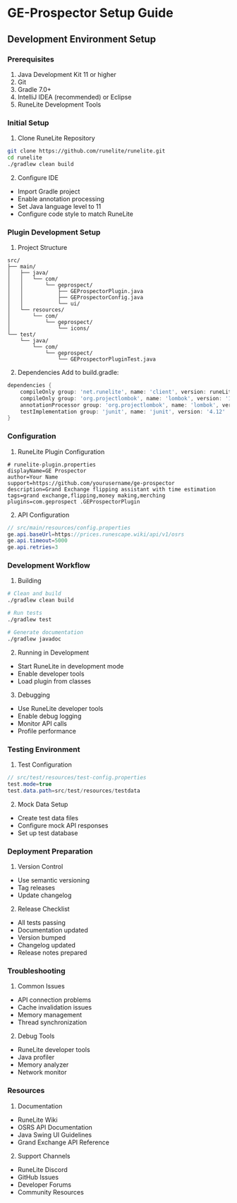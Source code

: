 # GE-Prospector Setup Guide

## Development Environment Setup

### Prerequisites
1. Java Development Kit 11 or higher
2. Git
3. Gradle 7.0+
4. IntelliJ IDEA (recommended) or Eclipse
5. RuneLite Development Tools

### Initial Setup

1. Clone RuneLite Repository
```bash
git clone https://github.com/runelite/runelite.git
cd runelite
./gradlew clean build
```

2. Configure IDE
- Import Gradle project
- Enable annotation processing
- Set Java language level to 11
- Configure code style to match RuneLite

### Plugin Development Setup

1. Project Structure
```plaintext
src/
├── main/
│   ├── java/
│   │   └── com/
│   │       └── geprospect/
│   │           ├── GEProspectorPlugin.java
│   │           ├── GEProspectorConfig.java
│   │           └── ui/
│   └── resources/
│       └── com/
│           └── geprospect/
│               └── icons/
└── test/
    └── java/
        └── com/
            └── geprospect/
                └── GEProspectorPluginTest.java
```

2. Dependencies
Add to build.gradle:
```gradle
dependencies {
    compileOnly group: 'net.runelite', name: 'client', version: runeLiteVersion
    compileOnly group: 'org.projectlombok', name: 'lombok', version: '1.18.20'
    annotationProcessor group: 'org.projectlombok', name: 'lombok', version: '1.18.20'
    testImplementation group: 'junit', name: 'junit', version: '4.12'
}
```

### Configuration

1. RuneLite Plugin Configuration
```properties
# runelite-plugin.properties
displayName=GE Prospector
author=Your Name
support=https://github.com/yourusername/ge-prospector
description=Grand Exchange flipping assistant with time estimation
tags=grand exchange,flipping,money making,merching
plugins=com.geprospect .GEProspectorPlugin
```

2. API Configuration
```java
// src/main/resources/config.properties
ge.api.baseUrl=https://prices.runescape.wiki/api/v1/osrs
ge.api.timeout=5000
ge.api.retries=3
```

### Development Workflow

1. Building
```bash
# Clean and build
./gradlew clean build

# Run tests
./gradlew test

# Generate documentation
./gradlew javadoc
```

2. Running in Development
- Start RuneLite in development mode
- Enable developer tools
- Load plugin from classes

3. Debugging
- Use RuneLite developer tools
- Enable debug logging
- Monitor API calls
- Profile performance

### Testing Environment

1. Test Configuration
```java
// src/test/resources/test-config.properties
test.mode=true
test.data.path=src/test/resources/testdata
```

2. Mock Data Setup
- Create test data files
- Configure mock API responses
- Set up test database

### Deployment Preparation

1. Version Control
- Use semantic versioning
- Tag releases
- Update changelog

2. Release Checklist
- All tests passing
- Documentation updated
- Version bumped
- Changelog updated
- Release notes prepared

### Troubleshooting

1. Common Issues
- API connection problems
- Cache invalidation issues
- Memory management
- Thread synchronization

2. Debug Tools
- RuneLite developer tools
- Java profiler
- Memory analyzer
- Network monitor

### Resources

1. Documentation
- RuneLite Wiki
- OSRS API Documentation
- Java Swing UI Guidelines
- Grand Exchange API Reference

2. Support Channels
- RuneLite Discord
- GitHub Issues
- Developer Forums
- Community Resources